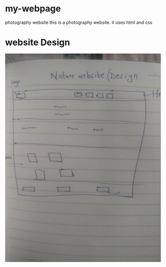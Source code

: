 # my-webpage
photography website
this is a photography website.
it uses html and css


# website Design
![image](sketch.jpeg)

 